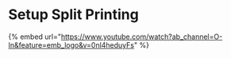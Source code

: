 # Setup Split Printing

{% embed url="https://www.youtube.com/watch?ab_channel=O-In&feature=emb_logo&v=0nl4heduyFs" %}
